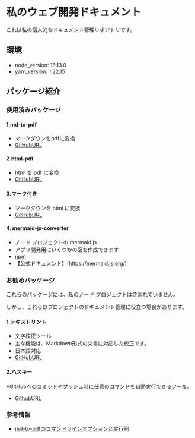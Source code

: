 # 私のウェブ開発ドキュメント
これは私の個人的なドキュメント管理リポジトリです。

## 環境
* node_version: 16.13.0
* yarn_version: 1.22.15

## パッケージ紹介
### 使用済みパッケージ

#### 1.md-to-pdf
* マークダウンをpdfに変換
* [GitHubURL](https://github.com/mandolyte/mdtopdf)

#### 2.html-pdf
* html を pdf に変換
* [GitHubURL](https://github.com/marcbachmann/node-html-pdf)

#### 3.マーク付き
* マークダウンを html に変換
* [GitHubURL](https://github.com/markedjs/marked)

#### 4. mermaid-js-converter
* ノード プロジェクトの mermaid.js
* アプリ開発用にいくつかの図を作成できます
* [npm](https://www.npmjs.com/package/mermaid-js-converter)
* 【公式ドキュメント】(https://mermaid.js.org/)

### お勧めパッケージ
これらのパッケージには、私のノード プロジェクトは含まれていません。

しかし、これらはプロジェクトのドキュメント管理に役立つ場合があります。

#### 1.テキストリント
* 文字校正ツール
* 主な機能は、Markdown形式の文書に対応した校正です。
* 日本語対応
* [GitHubURL](https://github.com/textlint/textlint)

#### 2.ハスキー
※GitHubへのコミットやプッシュ時に任意のコマンドを自動実行できるツール。
* [GithubURL](https://github.com/typicode/husky)


### 参考情報
* [md-to-pdfのコマンドラインオプションと実行例](https://qiita.com/tsukamoto/items/0795b608bdafc095f272)